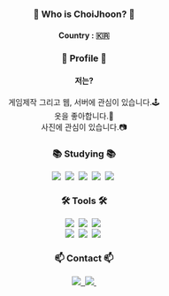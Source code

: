 <h3 align="center"> 🤔 Who is ChoiJhoon? 🤔</h3>
<div align="center">
  <h4>
    Country : 🇰🇷
  </h4>
</div>

<h3 align="center">📕 Profile 📕</h3>
<h4 align="center">저는?</h4>
<div align="center">
  게임제작 그리고 웹, 서버에 관심이 있습니다.🕹
</div>
<div align="center">
  옷을 좋아합니다.👔
</div>
<div align="center">
 사진에 관심이 있습니다.📷
</div>

<h3 align="center">📚 Studying 📚</h3>
<div align="center">
  <img src="https://img.shields.io/badge/unity-20232a.svg?style=for-the-badge&logo=unity&logoColor=fffff" />&nbsp
  <img src="https://img.shields.io/badge/HTML-20232a.svg?style=for-the-badge&logo=HTML5&logoColor=fffff" />&nbsp
  <img src="https://img.shields.io/badge/javascript-20232a.svg?style=for-the-badge&logo=javascript&logoColor=fffff" />&nbsp
  <img src="https://img.shields.io/badge/node.JS-20232a.svg?style=for-the-badge&logo=node.JS&logoColor=5FA04E" />&nbsp
  <img src="https://img.shields.io/badge/mongodb-20232a.svg?style=for-the-badge&logo=mongodb&logoColor=#47A248" />&nbsp
</div>

<h3 align="center">🛠 Tools 🛠</h3>
<div align="center">
  <img src="https://img.shields.io/badge/git-F05033.svg?style=for-the-badge&logo=git&logoColor=white" />&nbsp
  <img src="https://img.shields.io/badge/github-181717.svg?style=for-the-badge&logo=github&logoColor=white" />&nbsp
  <img src="https://img.shields.io/badge/Notion-F3F3F3.svg?style=for-the-badge&logo=notion&logoColor=black" />&nbsp
</div>

<div align="center">
  <img src="https://img.shields.io/badge/adobe%20photoshop-08253c.svg?style=for-the-badge&logo=adobe%20photoshop&logoColor=37abff" />&nbsp
  <img src="https://img.shields.io/badge/adobe%20lightroom-08253c.svg?style=for-the-badge&logo=adobelightroom&logoColor=#9999FF" />&nbsp
  <img src="https://img.shields.io/badge/adobe%20premiere%20pro-08253c.svg?style=for-the-badge&logo=adobepremierepro&logoColor=#9999FF" />&nbsp
</div>

<h3 align="center">📫 Contact 📫</h3>
<div align="center">
  <a href="https://velog.io/@thrma0727">
    <img src="https://img.shields.io/badge/Velog-1EBC8F?style=for-the-badge&logo=velog&logoColor=white" />&nbsp
  </a>
  <a href="mailto:jhoon0929@gmail.com">
    <img
      src="https://img.shields.io/badge/jhoon0929@gmail.com-D14836?style=for-the-badge&logo=gmail&logoColor=white"/>&nbsp
  </a>
</div>

<div>
</div>
